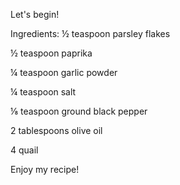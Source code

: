 Let's begin!

Ingredients:
½ teaspoon parsley flakes

½ teaspoon paprika

¼ teaspoon garlic powder

¼ teaspoon salt

⅛ teaspoon ground black pepper

2 tablespoons olive oil

4 quail

Enjoy my recipe!